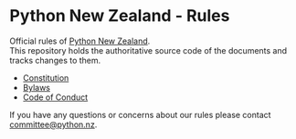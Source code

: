# Python New Zealand - Rules

Official rules of [Python New Zealand](https://python.nz).<br> This repository holds the
authoritative source code of the documents and tracks changes to them.

- [Constitution](constitution/)
- [Bylaws](bylaws/)
- [Code of Conduct](code-of-conduct/)

If you have any questions or concerns about our rules please contact
[committee@python.nz](mailto:committee@python.nz).
